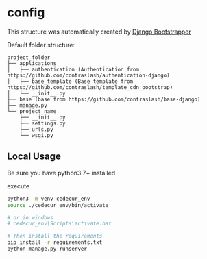 # config

This structure was automatically created by [Django Bootstrapper](https://pypi.org/project/django-bootstrapper/)

Default folder structure:

```text
project_folder
├── applications
│   ├── authentication (Authentication from https://github.com/contraslash/authentication-django)
│   ├── base_template (Base template from https://github.com/contraslash/template_cdn_bootstrap)
│   └── __init__.py
├── base (base from https://github.com/contraslash/base-django)
├── manage.py
└── project_name
    ├── __init__.py
    ├── settings.py
    ├── urls.py
    └── wsgi.py
```


## Local Usage
Be sure you have python3.7+ installed

execute

```bash
python3 -m venv cedecur_env
source ./cedecur_env/bin/activate

# or in windows
# cedecur_env\Scripts\activate.bat

# Then install the requirements
pip install -r requirements.txt
python manage.py runserver
```
